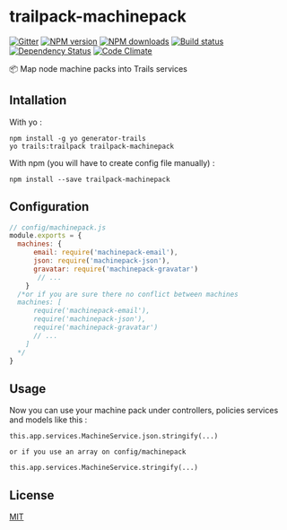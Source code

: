 # trailpack-machinepack

[![Gitter][gitter-image]][gitter-url]
[![NPM version][npm-image]][npm-url]
[![NPM downloads][npm-download]][npm-url]
[![Build status][ci-image]][ci-url]
[![Dependency Status][daviddm-image]][daviddm-url]
[![Code Climate][codeclimate-image]][codeclimate-url]

:package: Map node machine packs into Trails services

## Intallation
With yo : 

```
npm install -g yo generator-trails
yo trails:trailpack trailpack-machinepack
```

With npm (you will have to create config file manually) :
 
`npm install --save trailpack-machinepack`

## Configuration
```js
// config/machinepack.js
module.exports = {
  machines: {
      email: require('machinepack-email'),
      json: require('machinepack-json'),
      gravatar: require('machinepack-gravatar')
       // ...
    }
  /*or if you are sure there no conflict between machines
  machines: [
      require('machinepack-email'),
      require('machinepack-json'),
      require('machinepack-gravatar')
      // ...
    ]
  */
}
```

## Usage
Now you can use your machine pack under controllers, policies services and models like this : 

```
this.app.services.MachineService.json.stringify(...)

or if you use an array on config/machinepack
 
this.app.services.MachineService.stringify(...)
```

## License
[MIT](https://github.com/jaumard/trailpack-machinepack/blob/master/LICENSE)

[npm-image]: https://img.shields.io/npm/v/trailpack-machinepack.svg?style=flat-square
[npm-url]: https://npmjs.org/package/trailpack-machinepack
[npm-download]: https://img.shields.io/npm/dt/trailpack-machinepack.svg
[ci-image]: https://travis-ci.org/jaumard/trailpack-machinepack.svg?branch=master
[ci-url]: https://travis-ci.org/jaumard/trailpack-machinepack
[daviddm-image]: http://img.shields.io/david/jaumard/trailpack-machinepack.svg?style=flat-square
[daviddm-url]: https://david-dm.org/jaumard/trailpack-machinepack
[codeclimate-image]: https://img.shields.io/codeclimate/github/jaumard/trailpack-machinepack.svg?style=flat-square
[codeclimate-url]: https://codeclimate.com/github/jaumard/trailpack-machinepack
[gitter-image]: http://img.shields.io/badge/+%20GITTER-JOIN%20CHAT%20%E2%86%92-1DCE73.svg?style=flat-square
[gitter-url]: https://gitter.im/trailsjs/trails
